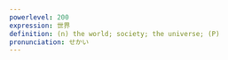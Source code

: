 ```yaml
---
powerlevel: 200
expression: 世界
definition: (n) the world; society; the universe; (P)
pronunciation: せかい
---
```


